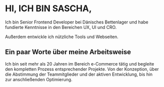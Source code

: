 # HI, ICH BIN SASCHA,

Ich bin Senior Frontend Developer bei Dänisches Bettenlager und
habe fundierte Kenntnisse in den Bereichen UX, UI und CRO.

Außerdem entwickle ich nützliche Tools und Webseiten.

## Ein paar Worte über meine Arbeitsweise

Ich bin seit mehr als 20 Jahren im Bereich e-Commerce tätig und begleite den kompletten Prozess entsprechender Projekte.
Von der Konzeption, über die Abstimmung der Teammitglieder und der aktiven Entwicklung, bis hin zur anschließenden Optimierung.
